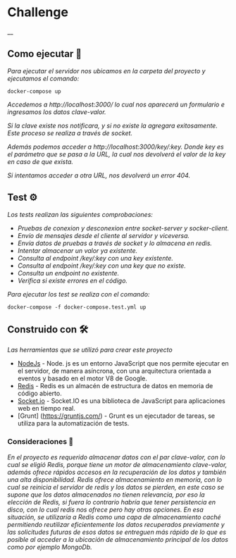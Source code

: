 # Challenge

__

## Como ejecutar 🚀

_Para ejecutar el servidor nos ubicamos en la carpeta del proyecto y ejecutamos el comando:_

```
docker-compose up
```

_Accedemos a http://localhost:3000/ lo cual nos aparecerá un formulario e ingresamos los datos  clave-valor._

_Si la clave existe nos notificara, y si no existe la agregara exitosamente. Este proceso se realiza a través de socket._

_Además podemos acceder a http://localhost:3000/key/:key. Donde key es el parámetro que se pasa a la URL, la cual nos devolverá el valor de la key en caso de que exista._

_Si intentamos acceder a otra URL, nos devolverá un error 404._


## Test ⚙️

_Los tests realizan las siguientes comprobaciones:_
* _Pruebas de conexion y desconexion entre socket-server y socker-client._
* _Envío de mensajes desde el cliente al servidor y viceversa._
* _Envía datos de pruebas a través de socket y lo almacena en redis._
* _Intentar almacenar un valor ya existente._
* _Consulta al endpoint /key/:key con una key existente._
* _Consulta al endpoint /key/:key con una key que no existe._
* _Consulta un endpoint no existente._
* _Verifica si existe errores en el código._

_Para ejecutar los test se realiza con el comando:_

```
docker-compose -f docker-compose.test.yml up
```
## Construido con 🛠️

_Las herramientas que se utilizó para crear este proyecto_

* [NodeJs](https://nodejs.org/en/) - Node. js es un entorno JavaScript que nos permite ejecutar en el servidor, de manera asíncrona, con una arquitectura orientada a eventos y basado en el motor V8 de Google.
* [Redis](https://redis.io/) - Redis es un almacén de estructura de datos en memoria de código abierto.
* [Socket.io](https://socket.io/) - Socket.IO es una biblioteca de JavaScript para aplicaciones web en tiempo real.
* [Grunt] (https://gruntjs.com/) - Grunt es un ejecutador de tareas, se utiliza para la automatización de tests. 

### Consideraciones 📄

_En el proyecto es requerido almacenar datos con el par clave-valor, con lo cual se eligió Redis, porque tiene un motor de almacenamiento clave-valor, además ofrece rápidos accesos en la recuperación de los datos y también una alta disponibilidad._
_Redis ofrece almacenamiento en memoria, con lo cual se reinicia el servidor de redis y los datos se pierden, en este caso se supone que los datos almacenados no tienen relevancia, por eso la elección de Redis, si fuera lo contrario habría que tener persistencia en disco, con lo cual redis nos ofrece pero hay otras opciones. En esa situación, se utilizaría a Redis como una capa de almacenamiento caché permitiendo reutilizar eficientemente los datos recuperados previamente y las solicitudes futuras de esos datos se entreguen más rápido de lo que es posible al acceder a la ubicación de almacenamiento principal de los datos como por ejemplo MongoDb._
